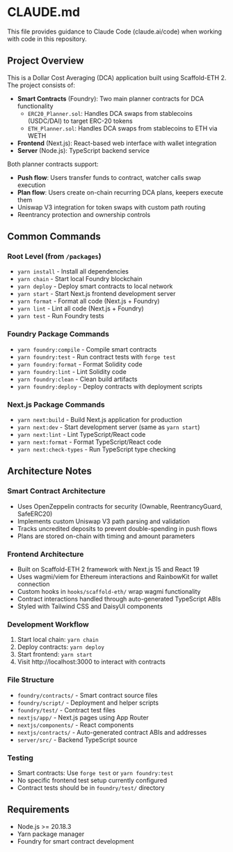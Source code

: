# CLAUDE.md

This file provides guidance to Claude Code (claude.ai/code) when working with code in this repository.

## Project Overview

This is a Dollar Cost Averaging (DCA) application built using Scaffold-ETH 2. The project consists of:

- **Smart Contracts** (Foundry): Two main planner contracts for DCA functionality
  - `ERC20_Planner.sol`: Handles DCA swaps from stablecoins (USDC/DAI) to target ERC-20 tokens
  - `ETH_Planner.sol`: Handles DCA swaps from stablecoins to ETH via WETH
- **Frontend** (Next.js): React-based web interface with wallet integration
- **Server** (Node.js): TypeScript backend service

Both planner contracts support:
- **Push flow**: Users transfer funds to contract, watcher calls swap execution
- **Plan flow**: Users create on-chain recurring DCA plans, keepers execute them
- Uniswap V3 integration for token swaps with custom path routing
- Reentrancy protection and ownership controls

## Common Commands

### Root Level (from `/packages`)
- `yarn install` - Install all dependencies
- `yarn chain` - Start local Foundry blockchain
- `yarn deploy` - Deploy smart contracts to local network
- `yarn start` - Start Next.js frontend development server
- `yarn format` - Format all code (Next.js + Foundry)
- `yarn lint` - Lint all code (Next.js + Foundry)
- `yarn test` - Run Foundry tests

### Foundry Package Commands
- `yarn foundry:compile` - Compile smart contracts
- `yarn foundry:test` - Run contract tests with `forge test`
- `yarn foundry:format` - Format Solidity code
- `yarn foundry:lint` - Lint Solidity code
- `yarn foundry:clean` - Clean build artifacts
- `yarn foundry:deploy` - Deploy contracts with deployment scripts

### Next.js Package Commands  
- `yarn next:build` - Build Next.js application for production
- `yarn next:dev` - Start development server (same as `yarn start`)
- `yarn next:lint` - Lint TypeScript/React code
- `yarn next:format` - Format TypeScript/React code
- `yarn next:check-types` - Run TypeScript type checking

## Architecture Notes

### Smart Contract Architecture
- Uses OpenZeppelin contracts for security (Ownable, ReentrancyGuard, SafeERC20)
- Implements custom Uniswap V3 path parsing and validation
- Tracks uncredited deposits to prevent double-spending in push flows
- Plans are stored on-chain with timing and amount parameters

### Frontend Architecture
- Built on Scaffold-ETH 2 framework with Next.js 15 and React 19
- Uses wagmi/viem for Ethereum interactions and RainbowKit for wallet connection
- Custom hooks in `hooks/scaffold-eth/` wrap wagmi functionality
- Contract interactions handled through auto-generated TypeScript ABIs
- Styled with Tailwind CSS and DaisyUI components

### Development Workflow
1. Start local chain: `yarn chain`
2. Deploy contracts: `yarn deploy` 
3. Start frontend: `yarn start`
4. Visit http://localhost:3000 to interact with contracts

### File Structure
- `foundry/contracts/` - Smart contract source files
- `foundry/script/` - Deployment and helper scripts  
- `foundry/test/` - Contract test files
- `nextjs/app/` - Next.js pages using App Router
- `nextjs/components/` - React components
- `nextjs/contracts/` - Auto-generated contract ABIs and addresses
- `server/src/` - Backend TypeScript source

### Testing
- Smart contracts: Use `forge test` or `yarn foundry:test`
- No specific frontend test setup currently configured
- Contract tests should be in `foundry/test/` directory

## Requirements
- Node.js >= 20.18.3
- Yarn package manager  
- Foundry for smart contract development